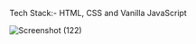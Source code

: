 Tech Stack:- HTML, CSS and Vanilla JavaScript

![Screenshot (122)](https://github.com/Jimmy-Sharma/todo-Using-JS/assets/112858620/f9929514-4f45-446f-9502-d09a30392bf9)
